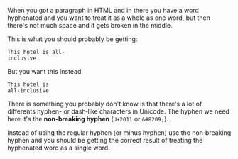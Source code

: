 When you got a paragraph in HTML and in there you have a word hyphenated and you want to treat it as a whole as one word, but then there's not much space and it gets broken in the middle.

This is what you should probably be getting:
```
This hotel is all-
inclusive
```

But you want this instead:
```
This hotel is 
all-inclusive
```

There is something you probably don't know is that there's a lot of differents hyphen- or dash&#8209;like characters in Unicode. The hyphen we need here it's the **non&#8209;breaking hyphen** (`U+2011` or `&#8209;`).

Instead of using the regular hyphen (or minus hyphen) use the non&#8209;breaking hyphen and you should be getting the correct result of treating the hyphenated word as a single word.